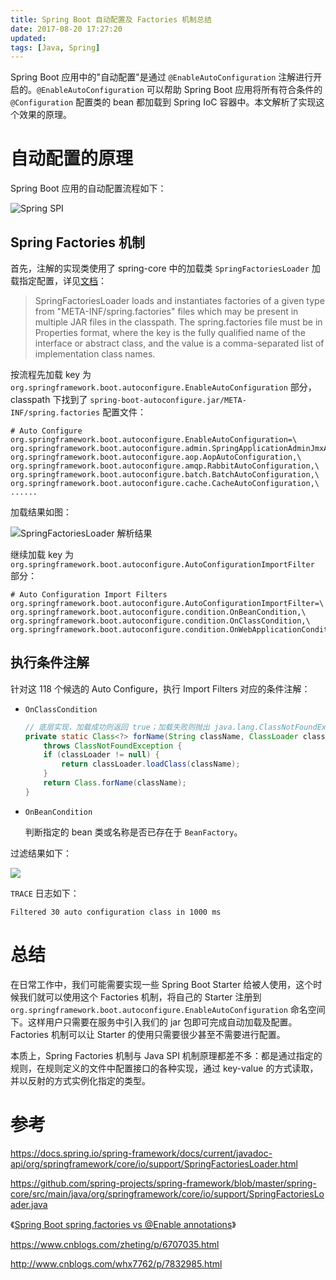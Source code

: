 ```yaml
---
title: Spring Boot 自动配置及 Factories 机制总结
date: 2017-08-20 17:27:20
updated:
tags: [Java, Spring]
---
```


Spring Boot 应用中的"自动配置"是通过 `@EnableAutoConfiguration` 注解进行开启的。`@EnableAutoConfiguration` 可以帮助 Spring Boot 应用将所有符合条件的 `@Configuration` 配置类的 bean 都加载到 Spring IoC 容器中。本文解析了实现这个效果的原理。

# 自动配置的原理

Spring Boot 应用的自动配置流程如下：

![Spring SPI](/img/spring/enable-auto-configuration.png)

## Spring Factories 机制

首先，注解的实现类使用了 spring-core 中的加载类 `SpringFactoriesLoader` 加载指定配置，详见[文档](https://docs.spring.io/spring-framework/docs/current/javadoc-api/org/springframework/core/io/support/SpringFactoriesLoader.html)：

> SpringFactoriesLoader loads and instantiates factories of a given type from "META-INF/spring.factories" files which may be present in multiple JAR files in the classpath. The spring.factories file must be in Properties format, where the key is the fully qualified name of the interface or abstract class, and the value is a comma-separated list of implementation class names. 

按流程先加载 key 为 `org.springframework.boot.autoconfigure.EnableAutoConfiguration` 部分，classpath 下找到了 `spring-boot-autoconfigure.jar/META-INF/spring.factories` 配置文件：

```
# Auto Configure
org.springframework.boot.autoconfigure.EnableAutoConfiguration=\
org.springframework.boot.autoconfigure.admin.SpringApplicationAdminJmxAutoConfiguration,\
org.springframework.boot.autoconfigure.aop.AopAutoConfiguration,\
org.springframework.boot.autoconfigure.amqp.RabbitAutoConfiguration,\
org.springframework.boot.autoconfigure.batch.BatchAutoConfiguration,\
org.springframework.boot.autoconfigure.cache.CacheAutoConfiguration,\
......
```

加载结果如图：

![SpringFactoriesLoader 解析结果](/img/spring/SpringFactoriesLoader.png)

继续加载 key 为 `org.springframework.boot.autoconfigure.AutoConfigurationImportFilter` 部分：

```
# Auto Configuration Import Filters
org.springframework.boot.autoconfigure.AutoConfigurationImportFilter=\
org.springframework.boot.autoconfigure.condition.OnBeanCondition,\
org.springframework.boot.autoconfigure.condition.OnClassCondition,\
org.springframework.boot.autoconfigure.condition.OnWebApplicationCondition
```

## 执行条件注解

针对这 118 个候选的 Auto Configure，执行 Import Filters 对应的条件注解：

* `OnClassCondition`

  ```java
  // 底层实现，加载成功则返回 true；加载失败则抛出 java.lang.ClassNotFoundException，捕获异常后返回 false
  private static Class<?> forName(String className, ClassLoader classLoader)
      throws ClassNotFoundException {
      if (classLoader != null) {
          return classLoader.loadClass(className);
      }
      return Class.forName(className);
  }
  ```

* `OnBeanCondition`

  判断指定的 bean 类或名称是否已存在于 `BeanFactory`。

过滤结果如下：

![](/img/spring/condition.png)

`TRACE` 日志如下：

```
Filtered 30 auto configuration class in 1000 ms
```

# 总结

在日常工作中，我们可能需要实现一些 Spring Boot Starter 给被人使用，这个时候我们就可以使用这个 Factories 机制，将自己的 Starter 注册到 `org.springframework.boot.autoconfigure.EnableAutoConfiguration` 命名空间下。这样用户只需要在服务中引入我们的 jar 包即可完成自动加载及配置。Factories 机制可以让 Starter 的使用只需要很少甚至不需要进行配置。

本质上，Spring Factories 机制与 Java SPI 机制原理都差不多：都是通过指定的规则，在规则定义的文件中配置接口的各种实现，通过 key-value 的方式读取，并以反射的方式实例化指定的类型。

# 参考

https://docs.spring.io/spring-framework/docs/current/javadoc-api/org/springframework/core/io/support/SpringFactoriesLoader.html

https://github.com/spring-projects/spring-framework/blob/master/spring-core/src/main/java/org/springframework/core/io/support/SpringFactoriesLoader.java

《[Spring Boot spring.factories vs @Enable annotations](https://stackoverflow.com/questions/42819558/spring-boot-spring-factories-vs-enable-annotations)》

https://www.cnblogs.com/zheting/p/6707035.html

http://www.cnblogs.com/whx7762/p/7832985.html